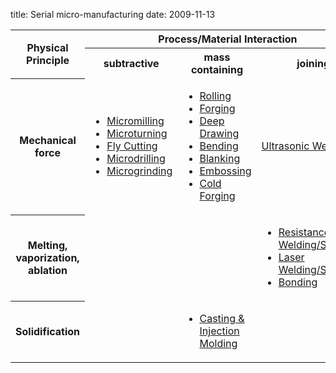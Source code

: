 title: Serial micro-manufacturing
date: 2009-11-13  

<!--break--><table class="info fade">
  <tbody>
    <tr>
      <th rowspan="2">Physical Principle</th>
      <th colspan="4">Process/Material Interaction</td>
    </tr>
    <tr>
      <th>subtractive</th>
      <th>mass containing</th>
      <th>joining</th>
    </tr>
    <tr>
      <th>Mechanical force</th>
      <td>
      <ul class="flat">
      <li><a href="/4m-association/content/Micromilling">Micromilling</a></li>
      <li class="darker"><a href="/4m-association/content/Micro-turning">Microturning</a></li>
      <li><a href="/4m-association/content/Fly-Cutting">Fly Cutting</a></li>
      <li class="darker"><a href="/4m-association/content/Micro-drilling-0">Microdrilling</a></li>
      <li><a href="/4m-association/content/Microgrinding">Microgrinding</a></li>
      </ul>
      </td>
      <td>
      <ul class="flat">
      <li><a href="/4m-association/content/Rolling">Rolling</a></li>
      <li class="darker"><a href="/4m-association/content/Forging">Forging</a></li>
      <li><a href="/4m-association/content/Deep-drawing">Deep Drawing</a></li>
      <li class="darker"><a href="/4m-association/content/Bending">Bending</a></li>
      <li><a href="/4m-association/content/Blanking">Blanking</a></li>
      <li class="darker"><a href="/4m-association/content/Embossing">Embossing</a></li>
      <li><a href="/4m-association/content/Cold-Forging">Cold Forging</a></li>
      </ul>
      </td>
      <td><a href="/4m-association/content/Ultrasonic-Welding">Ultrasonic Welding</a>
      </td>
    </tr>
    <tr>
      <th>Melting, vaporization, ablation</th>
      <td></td>
      <td></td>
      <td>
      <ul class="flat">
      <li><a href="/4m-association/content/Resistance_weldingsoldering">Resistance Welding/Soldering</a></li>
      <li class="darker"><a href="/4m-association/content/Resistance-WeldingSoldering">Laser Welding/Soldering</a></li>
      <li><a href="/4m-association/content/Bonding-0">Bonding</a></li>
      </ul>
      </td>
    </tr>
    <tr>
      <th>Solidification</th>
      <td></td>
      <td>
      <ul class="flat">
      <li><a href="/4m-association/content/MicrocastingInjection-Molding">Casting & Injection Molding</a></li>
      </ul>
      </td>
      <td></td>
    </tr>
  </tbody>
</table>
